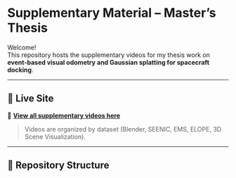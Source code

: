 # Supplementary Material – Master’s Thesis

Welcome!  
This repository hosts the supplementary videos for my thesis work on **event-based visual odometry and Gaussian splatting for spacecraft docking**.

---

## 🚀 Live Site
🫵 **[View all supplementary videos here](https://pierazhi.github.io/Event-Based-Relative-Navigation-using-Gaussian-Splatting/#all)**  

> Videos are organized by dataset (Blender, SEENIC, EMS, ELOPE, 3D Scene Visualization).  

---

## 📂 Repository Structure

